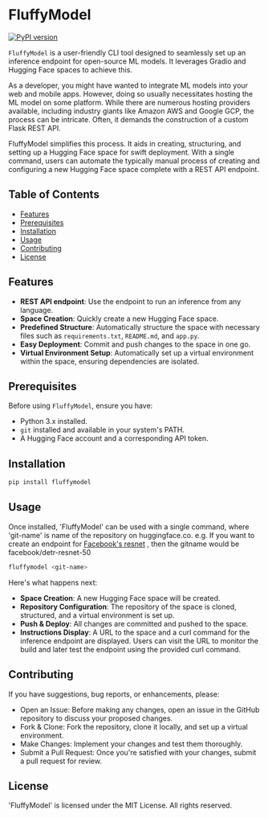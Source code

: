 # FluffyModel

[![PyPI version](https://badge.fury.io/py/fluffymodel.svg)](https://badge.fury.io/py/fluffymodel)


`FluffyModel` is a user-friendly CLI tool designed to seamlessly set up an inference endpoint for open-source ML models. It leverages Gradio and Hugging Face spaces to achieve this.

As a developer, you might have wanted to integrate ML models into your web and mobile apps. However, doing so usually necessitates hosting the ML model on some platform. While there are numerous hosting providers available, including industry giants like Amazon AWS and Google GCP, the process can be intricate. Often, it demands the construction of a custom Flask REST API.

FluffyModel simplifies this process. It aids in creating, structuring, and setting up a Hugging Face space for swift deployment. With a single command, users can automate the typically manual process of creating and configuring a new Hugging Face space complete with a REST API endpoint.

## Table of Contents

- [Features](#features)
- [Prerequisites](#prerequisites)
- [Installation](#installation)
- [Usage](#usage)
- [Contributing](#contributing)
- [License](#license)

## Features
- **REST API endpoint**: Use the endpoint to run an inference from any language.
- **Space Creation**: Quickly create a new Hugging Face space.
- **Predefined Structure**: Automatically structure the space with necessary files such as `requirements.txt`, `README.md`, and `app.py`.
- **Easy Deployment**: Commit and push changes to the space in one go.
- **Virtual Environment Setup**: Automatically set up a virtual environment within the space, ensuring dependencies are isolated.

## Prerequisites

Before using `FluffyModel`, ensure you have:

- Python 3.x installed.
- `git` installed and available in your system's PATH.
- A Hugging Face account and a corresponding API token.

## Installation

```bash
pip install fluffymodel
```

## Usage
Once installed, 'FluffyModel' can be used with a single command, where 'git-name' is name of the repository on huggingface.co.
e.g. If you want to create an endpoint for [Facebook's resnet](https://huggingface.co/facebook/detr-resnet-50) , then the gitname would be facebook/detr-resnet-50 

```bash
fluffymodel <git-name>
```

Here's what happens next:

- **Space Creation**: A new Hugging Face space will be created.
- **Repository Configuration**: The repository of the space is cloned, structured, and a virtual environment is set up.
- **Push & Deploy**: All changes are committed and pushed to the space.
- **Instructions Display**: A URL to the space and a curl command for the inference endpoint are displayed. Users can visit the URL to monitor the build and later test the endpoint using the provided curl command.

## Contributing
If you have suggestions, bug reports, or enhancements, please:
- Open an Issue: Before making any changes, open an issue in the GitHub repository to discuss your proposed changes.
- Fork & Clone: Fork the repository, clone it locally, and set up a virtual environment.
- Make Changes: Implement your changes and test them thoroughly.
- Submit a Pull Request: Once you're satisfied with your changes, submit a pull request for review.

## License
'FluffyModel' is licensed under the MIT License. All rights reserved.